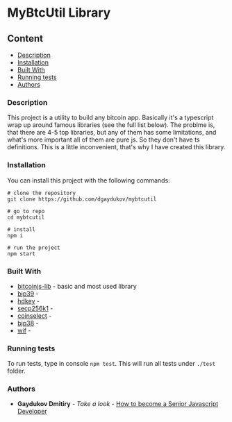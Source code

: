 # MyBtcUtil Library

## Content
* [Description](#description)
* [Installation](#installation)
* [Built With](#built-with)
* [Running tests](#running-tests)
* [Authors](#authors)

### Description

This project is a utility to build any bitcoin app. Basically it's a typescript wrap up around famous libraries (see the full list below).
The problme is, that there are 4-5 top libraries, but any of them has some limitations, and what's more important all of them are pure js. So they don't have ts definitions.
This is a little inconvenient, that's why I have created this library.


### Installation

You can install this project with the following commands:
```shell
# clone the repository
git clone https://github.com/dgaydukov/mybtcutil

# go to repo
cd mybtcutil

# install
npm i

# run the project
npm start
```


### Built With

* [bitcoinjs-lib](https://github.com/bitcoinjs/bitcoinjs-lib) - basic and most used library
* [bip39](https://github.com/bitcoinjs/bip39) - 
* [hdkey]() - 
* [secp256k1]() - 
* [coinselect]() - 
* [bip38]() - 
* [wif]() - 



### Running tests

To run tests, type in console `npm test`. This will run all tests under `./test` folder.


### Authors

* **Gaydukov Dmitiry** - *Take a look* - [How to become a Senior Javascript Developer](https://github.com/dgaydukov/how-to-become-a-senior-js-developer)